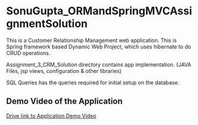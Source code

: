 # SonuGupta_ORMandSpringMVCAssignmentSolution

This is a Customer Relationship Management web application.
This is Spring framework based Dynamic Web Project, which uses hibernate to do CRUD operations.

Assignment_3_CRM_Solution directory contains app implementation. (JAVA Files, jsp views, configuration & other libraries)

SQL Queries has the queries required for initial setup on the database.

## Demo Video of the Application
[Drive link to Application Demo Video](https://drive.google.com/file/d/1CICcU_sgVube4O0ib-65tfyi4Z18NaOv/view?usp=sharing)
